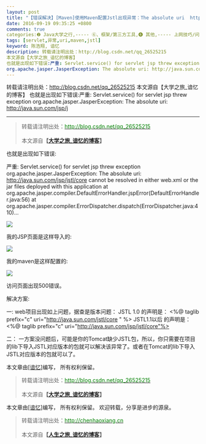 ```yaml
---
layout: post
title: "【错误解决】[Maven]使用Maven配置Jstl出现异常：The absolute uri  http   java.sun.com jsp jstl core cannot..."
date: 2016-09-19 09:35:25 +0800
comments: true
categories:❷ Java大学之行,----- ⑥、框架/第三方工具,❻ 其他,----- 上网技巧/问题解决
tags: [servlet,异常,uri,maven,jstl]
keyword: 陈浩翔, 谙忆
description: 转载请注明出处：http://blog.csdn.net/qq_26525215
本文源自【大学之旅_谙忆的博客】
也就是出现如下错误:严重: Servlet.service() for servlet jsp threw exception 
org.apache.jasper.JasperException: The absolute uri: http://java.sun.com/jsp/j 
---
```



转载请注明出处：http://blog.csdn.net/qq_26525215
本文源自【大学之旅_谙忆的博客】
也就是出现如下错误:严重: Servlet.service() for servlet jsp threw exception 
org.apache.jasper.JasperException: The absolute uri: http://java.sun.com/jsp/j
<!-- more -->
----------

<blockquote cite='陈浩翔'>
<p background-color='#D3D3D3'>转载请注明出处：<a href='http://blog.csdn.net/qq_26525215'><font color="green">http://blog.csdn.net/qq_26525215</font></a><br><br>
本文源自<strong>【<a href='http://blog.csdn.net/qq_26525215' target='_blank'>大学之旅_谙忆的博客</a>】</strong></p>
</blockquote>


也就是出现如下错误:

严重: Servlet.service() for servlet jsp threw exception
org.apache.jasper.JasperException: The absolute uri: http://java.sun.com/jsp/jstl/core cannot be resolved in either web.xml or the jar files deployed with this application
	at org.apache.jasper.compiler.DefaultErrorHandler.jspError(DefaultErrorHandler.java:56)
	at org.apache.jasper.compiler.ErrorDispatcher.dispatch(ErrorDispatcher.java:410)...

![](http://img.blog.csdn.net/20160919212430998)

我的JSP页面是这样导入的:

![](http://img.blog.csdn.net/20160919212507404)

我的maven是这样配置的:

![](http://img.blog.csdn.net/20160919212551170)

访问页面出现500错误。

解决方案:

一:
web项目出现如上问题，据查是版本问题：
    JSTL 1.0 的声明是：
    <%@ taglib prefix="c" uri="http://java.sun.com/jstl/core " %>
    JSTL1.1以后 的声明是：
    <%@ taglib prefix="c" uri="http://java.sun.com/jsp/jstl/core"%>

二：
一方案没问题后，可能是你的Tomcat缺少JSTL包，所以，你只需要在项目的lib下导入JSTL对应版本的包就可以解决该异常了。或者在Tomcat的lib下导入JSTL对应版本的包就可以了。




本文章由<a href="https://chenhaoxiang.github.io/">[谙忆]</a>编写， 所有权利保留。 
<blockquote cite='陈浩翔'>
<p background-color='#D3D3D3'>转载请注明出处：<a href='http://blog.csdn.net/qq_26525215'><font color="green">http://blog.csdn.net/qq_26525215</font></a><br><br>
本文源自<strong>【<a href='http://blog.csdn.net/qq_26525215' target='_blank'>大学之旅_谙忆的博客</a>】</strong></p>
</blockquote>


本文章由<a href="http://chenhaoxiang.cn/">[谙忆]</a>编写， 所有权利保留。 
欢迎转载，分享是进步的源泉。
<blockquote cite='陈浩翔'>
<p background-color='#D3D3D3'>转载请注明出处：<a href='http://chenhaoxiang.cn'><font color="green">http://chenhaoxiang.cn</font></a><br><br>
本文源自<strong>【<a href='http://chenhaoxiang.cn' target='_blank'>人生之旅_谙忆的博客</a>】</strong></p>
</blockquote>
